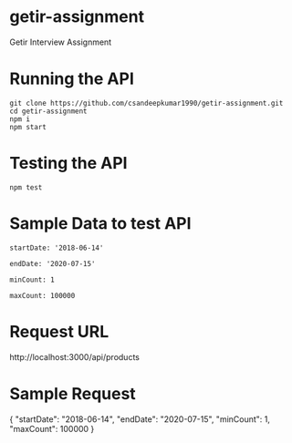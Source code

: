 # getir-assignment
Getir Interview Assignment

# Running the API 
```
git clone https://github.com/csandeepkumar1990/getir-assignment.git
cd getir-assignment
npm i
npm start
```
# Testing the API
```
npm test
```
# Sample Data to test API
```
startDate: '2018-06-14'

endDate: '2020-07-15'

minCount: 1

maxCount: 100000

```

# Request URL 

http://localhost:3000/api/products

# Sample Request 

{
	"startDate": "2018-06-14",
	"endDate": "2020-07-15",
    "minCount": 1,
    "maxCount": 100000
}



